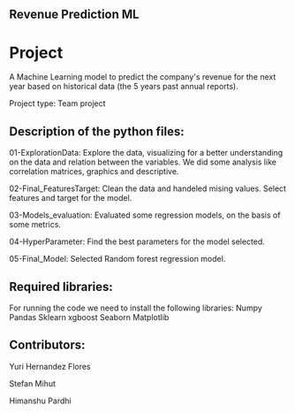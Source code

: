 ## Revenue Prediction ML

# Project 
A Machine Learning model to predict the company's revenue for the next year based on historical data (the 5 years past annual reports).

Project type: Team project

## Description of the python files:
01-ExplorationData: Explore the data, visualizing for a better understanding on the data and relation between the variables. We did some analysis like correlation matrices, graphics and descriptive.

02-Final_FeaturesTarget: Clean the data and handeled mising values. Select features and target for the model.

03-Models_evaluation: Evaluated some regression models, on the basis of some metrics.

04-HyperParameter: Find the best parameters for the model selected.

05-Final_Model: Selected Random forest regression model.

## Required libraries:
For running the code we need to install the following libraries:
Numpy
Pandas
Sklearn
xgboost
Seaborn 
Matplotlib

## Contributors:
Yuri Hernandez Flores

Stefan Mihut

Himanshu Pardhi